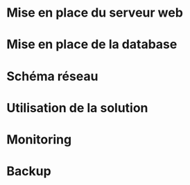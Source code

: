 # Mise en place du serveur web


# Mise en place de la database


# Schéma réseau


# Utilisation de la solution


# Monitoring


# Backup
